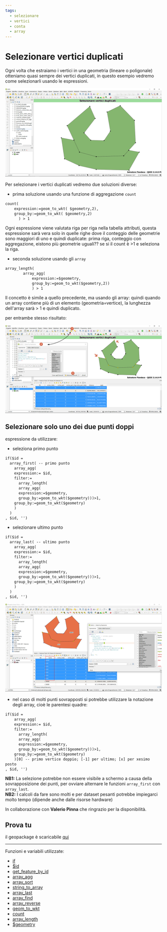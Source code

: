 ```yaml
---
tags:
  - selezionare
  - vertici
  - conta
  - array
---
```


# Selezionare vertici duplicati

Ogni volta che estraiamo i vertici in una geometria (lineare o poligonale) otteniamo quasi sempre dei vertici duplicati, in questo esempio vedremo come selezionarli usando le espressioni.

[![](../img/esempi/select_duplicate_vertices/img_01.png)](../img/esempi/select_duplicate_vertices/img_01.png)

Per selezionare i vertici duplicati vedremo due soluzioni diverse:

- prima soluzione usando una funzione di aggregazione `count`

```
count(
    expression:=geom_to_wkt( $geometry,2),
    group_by:=geom_to_wkt( $geometry,2)
      ) > 1
```

Ogni espressione viene valutata riga per riga nella tabella attributi, questa espressione sarà vera solo in quelle righe dove il conteggio delle geometrie sono maggiori di uno e quindi duplicate: prima riga, conteggio con aggregazione, eistono più geometrie uguali?? se si il count è >1 e seleziona la riga.

- seconda soluzione usando gli `array`

```
array_length(
        array_agg( 
            expression:=$geometry,
            group_by:=geom_to_wkt($geometry,2))
            ) > 1
```

Il concetto è simile a quello precedente, ma usando gli array: quindi quando un array contiene più di un elemento (geometria=vertice), la lunghezza dell'array sarà > 1 e quindi duplicato.

per entrambe stesso risultato:

[![](../img/esempi/select_duplicate_vertices/img_02.png)](../img/esempi/select_duplicate_vertices/img_02.png)

## Selezionare solo uno dei due punti doppi

espressione da utilizzare:

- seleziona primo punto

```
if($id = 
  array_first( -- primo punto
    array_agg(
    expression:= $id,
    filter:=
      array_length(
      array_agg( 
      expression:=$geometry,
      group_by:=geom_to_wkt($geometry)))>1,
    group_by:=geom_to_wkt($geometry)
    )
  )
, $id, '')
```

- selezionare ultimo punto

```
if($id = 
  array_last( -- ultimo punto
    array_agg(
    expression:= $id,
    filter:=
      array_length(
      array_agg( 
      expression:=$geometry,
      group_by:=geom_to_wkt($geometry)))>1,
    group_by:=geom_to_wkt($geometry)
    )
  )
, $id, '')
```

[![](../img/esempi/select_duplicate_vertices/img_03.png)](../img/esempi/select_duplicate_vertices/img_03.png)

- nel caso di molti punti sovrapposti si potrebbe utilizzare la notazione degli array, cioè le parentesi quadre:

```
if($id = 
    array_agg(
    expression:= $id,
    filter:=
      array_length(
      array_agg( 
      expression:=$geometry,
      group_by:=geom_to_wkt($geometry)))>1,
    group_by:=geom_to_wkt($geometry)
    )[0] -- primo vertice doppio; [-1] per ultimo; [x] per xesimo posto
, $id, '')
```

**NB1:** La selezione potrebbe non essere visibile a schermo a causa della sovrapposizione dei punti, per ovviare alternare le funzioni `array_first` con `array_last`. <br>
**NB2:** I calcoli da fare sono molti e per dataset pesanti potrebbe impiegarci molto tempo (dipende anche dalle risorse hardware)

In collaborazione con **Valerio Pinna** che ringrazio per la disponibilità.

## Prova tu

il geopackage è scaricabile [qui](https://github.com/pigreco/HfcQGIS/raw/master/esempi/vertici_duplicati.gpkg)

---

Funzioni e variabili utilizzate:

* [if](../gr_funzioni/condizioni/condizioni_unico.md#if)
* [\$id](../gr_funzioni/array/array_unico.md#id)
* [get_feature_by_id](../gr_funzioni/record_e_attributi/record_e_attributi_unico.md#get_feature_by_id)
* [array_agg](../gr_funzioni/array/array_unico.md#array_agg)
* [array_sort](../gr_funzioni/array/array_unico.md#array_sort)
* [string_to_array](../gr_funzioni/array/array_unico.md#string_to_array)
* [array_last](../gr_funzioni/array/array_unico.md#array_last)
* [array_find](../gr_funzioni/array/array_unico.md#array_find)
* [array_reverse](../gr_funzioni/array/array_unico.md#array_reverse)
* [geom_to_wkt](../gr_funzioni/geometria/geometria_unico.md#geom_to_wkt)
* [count](../gr_funzioni/aggrega/aggrega_unico.md#y_min)
* [array_length](../gr_funzioni/array/array_unico.md#array_length)
* [\$geometry](../gr_funzioni/geometria/geometria_unico.md#geometry)